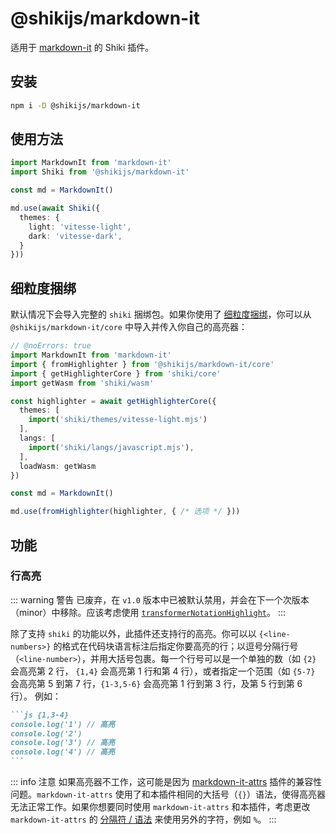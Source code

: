 # @shikijs/markdown-it

<Badges name="@shikijs/markdown-it" />

适用于 [markdown-it](https://markdown-it.github.io/) 的 Shiki 插件。

## 安装

```bash
npm i -D @shikijs/markdown-it
```

## 使用方法

```ts twoslash
import MarkdownIt from 'markdown-it'
import Shiki from '@shikijs/markdown-it'

const md = MarkdownIt()

md.use(await Shiki({
  themes: {
    light: 'vitesse-light',
    dark: 'vitesse-dark',
  }
}))
```

## 细粒度捆绑

默认情况下会导入完整的 `shiki` 捆绑包。如果你使用了 [细粒度捆绑](/guide/install#细粒度捆绑)，你可以从 `@shikijs/markdown-it/core` 中导入并传入你自己的高亮器：

```ts twoslash
// @noErrors: true
import MarkdownIt from 'markdown-it'
import { fromHighlighter } from '@shikijs/markdown-it/core'
import { getHighlighterCore } from 'shiki/core'
import getWasm from 'shiki/wasm'

const highlighter = await getHighlighterCore({
  themes: [
    import('shiki/themes/vitesse-light.mjs')
  ],
  langs: [
    import('shiki/langs/javascript.mjs'),
  ],
  loadWasm: getWasm
})

const md = MarkdownIt()

md.use(fromHighlighter(highlighter, { /* 选项 */ }))
```

## 功能

### 行高亮

::: warning 警告
已废弃，在 `v1.0` 版本中已被默认禁用，并会在下一个次版本（minor）中移除。应该考虑使用 [`transformerNotationHighlight`](/packages/transformers#transformernotationhighlight)。
:::

除了支持 `shiki` 的功能以外，此插件还支持行的高亮。你可以以 `{<line-numbers>}` 的格式在代码块语言标注后指定你要高亮的行；以逗号分隔行号（`<line-number>`），并用大括号包裹。每一个行号可以是一个单独的数（如 `{2}` 会高亮第 2 行， `{1,4}` 会高亮第 1 行和第 4 行），或者指定一个范围（如 `{5-7}` 会高亮第 5 到第 7 行，`{1-3,5-6}` 会高亮第 1 行到第 3 行，及第 5 行到第 6 行）。 例如：

````md
```js {1,3-4}
console.log('1') // 高亮
console.log('2')
console.log('3') // 高亮
console.log('4') // 高亮
```
````

::: info 注意
如果高亮器不工作，这可能是因为 [markdown-it-attrs](https://github.com/arve0/markdown-it-attrs) 插件的兼容性问题。`markdown-it-attrs` 使用了和本插件相同的大括号（`{}`）语法，使得高亮器无法正常工作。如果你想要同时使用 `markdown-it-attrs` 和本插件，考虑更改 `markdown-it-attrs` 的 [分隔符 / 语法](https://github.com/arve0/markdown-it-attrs#custom-delimiters) 来使用另外的字符，例如 `%`。
:::
